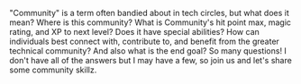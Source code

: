 "Community" is a term often bandied about in tech circles, but what does it mean? Where is this community? What is Community's hit point max, magic rating, and XP to next level? Does it have special abilities? How can individuals best connect with, contribute to, and benefit from the greater technical community? And also what is the end goal? So many questions! I don't have all of the answers but I may have a few, so join us and let's share some community skillz.
